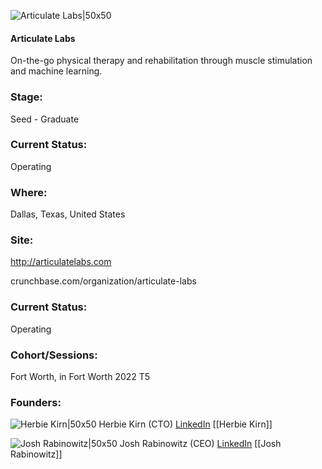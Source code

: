 

![Articulate Labs|50x50](https://apimg.techstars.com/profiles/1662145917800_889810.png)

#### Articulate Labs
On-the-go physical therapy and rehabilitation through muscle stimulation and machine learning.

### Stage: 
Seed - Graduate 

### Current Status: 
Operating

### Where:
Dallas, Texas, United States

### Site:
http://articulatelabs.com



crunchbase.com/organization/articulate-labs

### Current Status: 
Operating

### Cohort/Sessions: 
Fort Worth, in Fort Worth 2022 T5

### Founders: 

![Herbie Kirn|50x50](https://www.f6s.com/static-resource/images/profile-placeholder-user.jpg) Herbie Kirn (CTO) [LinkedIn](https://linkedin.com/in/herbiekirn) [[Herbie Kirn]]

![Josh Rabinowitz|50x50](https://www.f6s.com/content-resource/profiles/2496233_th2.jpg) Josh Rabinowitz (CEO) [LinkedIn](https://linkedin.com/in/jtr084) [[Josh Rabinowitz]]


